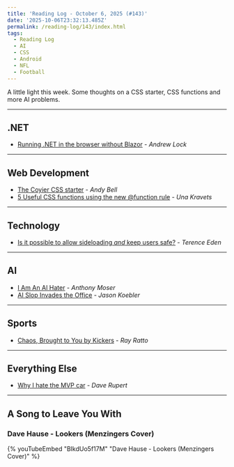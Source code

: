 ```yaml
---
title: 'Reading Log - October 6, 2025 (#143)'
date: '2025-10-06T23:32:13.485Z'
permalink: /reading-log/143/index.html
tags:
  - Reading Log
  - AI
  - CSS
  - Android
  - NFL
  - Football
---
```


A little light this week. Some thoughts on a CSS starter, CSS functions and more AI problems.
<!-- excerpt -->

---

## .NET

- [Running .NET in the browser without Blazor](https://andrewlock.net/running-dotnet-in-the-browser-without-blazor/) - *Andrew Lock*

---

## Web Development

- [The Coyier CSS starter](https://piccalil.li/links/the-coyier-css-starter/) - *Andy Bell*
- [5 Useful CSS functions using the new @function rule](https://una.im/5-css-functions/) - *Una Kravets*

---

## Technology

- [Is it possible to allow sideloading *and* keep users safe?](https://shkspr.mobi/blog/2025/08/is-it-possible-to-allow-sideloading-and-keep-users-safe/) - *Terence Eden*

---

## AI

- [I Am An AI Hater](http://anthonymoser.github.io/writing/ai/haterdom/2025/08/26/i-am-an-ai-hater.html) - *Anthony Moser*
- [AI Slop Invades the Office](https://www.404media.co/ai-workslop-is-killing-productivity-and-making-workers-miserable/) - *Jason Koebler*

---

## Sports

- [Chaos, Brought to You by Kickers](https://defector.com/chaos-brought-to-you-by-kickers?giftLink=d80e7c17fc207a8e8192f90e02c13b3e) - *Ray Ratto*

---

## Everything Else

- [Why I hate the MVP car](https://daverupert.com/2025/10/why-i-hate-the-mvp-car/) - *Dave Rupert*

---

## A Song to Leave You With

### Dave Hause - Lookers (Menzingers Cover)

{% youTubeEmbed "BIkdUo5f17M" "Dave Hause - Lookers (Menzingers Cover)" %}

